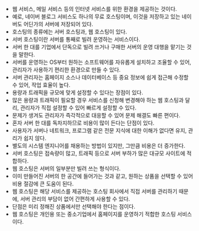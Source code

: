 - 웹 서비스, 메일 서비스 등의 인터넷 서비스를 위한 환경을 제공하는 것이다.
- 예로, 네이버 블로그 서비스도 하나의 무료 호스팅이며, 이것을 저장하고 있는 네이버도 어딘가의 서버에 저장되어 있다.
- 호스팅의 종류에는 서버 호스팅과, 웹 호스팅이 있다.
- 서버 호스팅이란 서버를 통째로 빌려 운영하는 서비스이다. 
- 서버 한 대를 기업에서 단독으로 빌려 쓰거나 구매한 서버의 운영 대행을 맡기는 것을 말한다.
- 서버를 운영하는 OS부터 원하는 소프트웨어를 자유롭게 설치하고 조율할 수 있어, 관리자가 사용하기 편리한 환경으로 만들 수 있다. 
- 서버 관리자는 홈페이지 소스나 데이터베이스 등 중요 정보에 쉽게 접근해 수정할 수 있어, 작업 효율이 높다.
- 용량과 트래픽을 규모에 맞게 설정할 수 있다는 장점이 있다. 
- 많은 용량과 트래픽이 필요할 경우 서비스를 신청해 변경해야 하는 웹 호스팅과 달리, 관리자가 직접 설정할 수 있어 빠르게 설정할 수 있다. 
- 문제가 생겨도 관리자가 즉각적으로 대응할 수 있어 문제 해결도 빠른 편이다.
- 혼자 서버 한 대를 독차지하므로 비용이 많이 든다는 단점이 있다.
- 사용자가 서버나 네트워크, 프로그램 같은 전문 지식에 대한 이해가 없다면 유지, 관리가 쉽지 않다. 
- 별도의 시스템 엔지니어를 채용하는 방법이 있지만, 그만큼 비용은 더 증가한다.
- 서버 호스팅은 접속량이 많고, 트래픽 등으로 서버 부하가 많은 대규모 사이트에 적합하다.
- 웹 호스팅은 서버의 일부분만 빌려 쓰는 형식이다. 
- 이미 만들어진 서버의 한 공간에 들어가는 것과 같고, 원하는 상품을 선택할 수 있어 비용 절감에 큰 도움이 된다.
- 웹 호스팅은 해당 서비스를 제공하는 호스팅 회사에서 직접 서버를 관리하기 때문에, 서버 관리의 부담이 없어 간편하게 사용할 수 있다.
- 단점은 미리 정해진 상품에서만 선택해야 한다는 점이다.
- 웹 호스팅은 개인용 또는 중소기업에서 홈페이지를 운영하기 적합한 호스팅 서비스이다.

